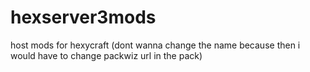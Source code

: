 # hexserver3mods
host mods for hexycraft (dont wanna change the name because then i would have to change packwiz url in the pack)
